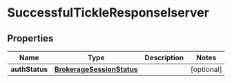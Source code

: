 

# SuccessfulTickleResponseIserver


## Properties

| Name | Type | Description | Notes |
|------------ | ------------- | ------------- | -------------|
|**authStatus** | [**BrokerageSessionStatus**](BrokerageSessionStatus.md) |  |  [optional] |



